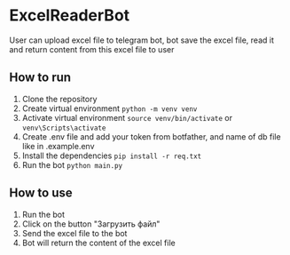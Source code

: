 # ExcelReaderBot
User can upload excel file to telegram bot, bot save the excel file, read it and return content from this excel file to user  

## How to run
1. Clone the repository
2. Create virtual environment `python -m venv venv`
3. Activate virtual environment `source venv/bin/activate` or `venv\Scripts\activate`
4. Create .env file and add your token from botfather, and name of db file like in .example.env
5. Install the dependencies `pip install -r req.txt`
6. Run the bot `python main.py`

## How to use
1. Run the bot
2. Click on the button "Загрузить файл"
3. Send the excel file to the bot
4. Bot will return the content of the excel file
